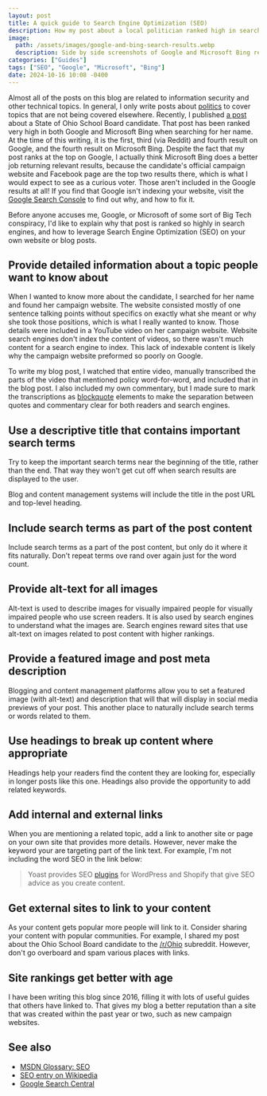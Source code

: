 ```yaml
---
layout: post
title: A quick guide to Search Engine Optimization (SEO)
description: How my post about a local politician ranked high in search engine results without a Big Tech conspiracy
image:
  path: /assets/images/google-and-bing-search-results.webp
  description: Side by side screenshots of Google and Microsoft Bing results 
categories: ["Guides"]
tags: ["SEO", "Google", "Microsoft", "Bing"]
date: 2024-10-16 10:08 -0400
---
```


Almost all of the posts on this blog are related to information security and other
technical topics. In general, I only write posts about [politics](/categories/politics/)
to cover topics that are not being covered elsewhere. Recently, I published
[a post](/posts/hova-laudon-spouts-false-anti-lgbt-conspiracy-theory-to-justify-evangelical-control-of-public-education/)
about a State of Ohio School Board candidate. That post has been ranked very high in
both Google and Microsoft Bing when searching for her name. At the time of this writing,
it is the first, third (via Reddit) and fourth result on Google, and the fourth result
on Microsoft Bing. Despite the fact that my post ranks at the top on Google, I actually
think Microsoft Bing does a better job returning relevant results, because the
candidate's official campaign website and Facebook page are the top two results there,
which is what I would expect to see as a curious voter. Those aren't included in the
Google results at all! If you find that Google isn't indexing your website, visit the
[Google Search Console](https://search.google.com/search-console/about)
to find out why, and how to fix it.

Before anyone accuses me, Google, or Microsoft of some sort of Big
Tech conspiracy, I'd like to explain why that post is ranked so highly in search
engines, and how to leverage Search Engine Optimization (SEO) on your own website or
blog posts.

## Provide detailed information about a topic people want to know about

When I wanted to know more about the candidate, I searched for her name and found her
campaign website. The website consisted mostly of one sentence talking points
without specifics on exactly what she meant or why she took those positions,
which is what I really wanted to know. Those details were included in a YouTube video
on her campaign website. Website search engines don't index the content of videos, so
there wasn't much content for a search engine to index. This lack of indexable content
is likely why the campaign website preformed so poorly on Google.

To write my blog post, I watched that entire video, manually transcribed the parts of
the video that mentioned policy word-for-word, and included that in the blog post.
I also included my own commentary, but I made sure to mark the transcriptions
as [blockquote](https://developer.mozilla.org/en-US/docs/Web/HTML/Element/blockquote)
elements to make the separation between quotes and commentary clear for both readers and
search engines.

## Use a descriptive title that contains important search terms

Try to keep the important search terms near the beginning of the title, rather
than the end. That way they won't get cut off when search results are displayed
to the user.

Blog and content management systems will include the title in the post URL and
top-level heading.

## Include search terms as part of the post content

Include search terms as a part of the post content, but only do it where it fits
naturally. Don't repeat terms ove rand over again just for the word count.

## Provide alt-text for all images

Alt-text is used to describe images for visually impaired people for visually impaired
people who use screen readers. It is also used by search engines to understand what the
images are. Search engines reward sites that use alt-text on images related to post
content with higher rankings.

## Provide a featured image and post meta description

Blogging and content management platforms allow you to set a featured image
(with alt-text) and description that will that will display in social media
previews of your post. This another place to naturally include search terms
or words related to them.

## Use headings to break up content where appropriate

Headings help your readers find the content they are looking for, especially in longer
posts like this one. Headings also provide the opportunity to add related keywords.

## Add internal and external links

When you are mentioning a related topic, add a link to another site or page on your own
site that provides more details. However, never make the keyword your are targeting
part of the link text. For example, I'm not including the word SEO in the link
below:

> Yoast provides SEO [plugins](https://yoast.com/) for WordPress and Shopify that give SEO advice as you create content.

## Get external sites to link to your content

As your content gets popular more people will link to it. Consider sharing your content
with popular communities. For example, I shared my post about the Ohio School Board
candidate to the [/r/Ohio](https://www.reddit.com/r/Ohio/comments/1g3s1ew/ohio_school_board_candidate_spouts_a_false/)
subreddit. However, don't go overboard and spam various places with links.

## Site rankings get better with age

I have been writing this blog since 2016, filling it with lots of useful guides that
others have linked to. That gives my blog a better reputation than a site that was
created within the past year or two, such as new campaign websites.

## See also

- [MSDN Glossary: SEO](https://developer.mozilla.org/en-US/docs/Glossary/SEO)
- [SEO entry on Wikipedia](https://en.wikipedia.org/wiki/SEO)
- [Google Search Central](https://developers.google.com/search/docs)
